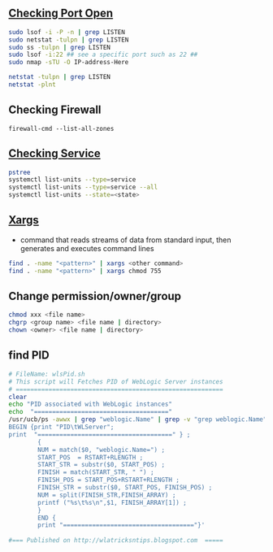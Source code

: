 ## [Checking Port Open](https://www.cyberciti.biz/faq/unix-linux-check-if-port-is-in-use-command/)

```bash
sudo lsof -i -P -n | grep LISTEN
sudo netstat -tulpn | grep LISTEN
sudo ss -tulpn | grep LISTEN
sudo lsof -i:22 ## see a specific port such as 22 ##
sudo nmap -sTU -O IP-address-Here

netstat -tulpn | grep LISTEN
netstat -plnt
```

## Checking Firewall
```
firewall-cmd --list-all-zones
```

## [Checking Service](https://devconnected.com/how-to-list-services-on-linux/)
```bash
pstree
systemctl list-units --type=service
systemctl list-units --type=service --all
systemctl list-units --state=<state>
```

## [Xargs](https://www.tecmint.com/xargs-command-examples/)

- command that reads streams of data from standard input, then generates and executes command lines
 
 ```bash
 find . -name "<pattern>" | xargs <other command>
 find . -name "<pattern>" | xargs chmod 755
 ```
 
 ## Change permission/owner/group
 
 ```bash
 chmod xxx <file name>
 chgrp <group name> <file name | directory>
 chown <owner> <file name | directory>
 ```

## find PID

```bash
# FileName: wlsPid.sh 
# This script will Fetches PID of WebLogic Server instances 
# =========================================================
clear
echo "PID associated with WebLogic instances"
echo  "====================================="
/usr/ucb/ps -awwx | grep "weblogic.Name" | grep -v "grep weblogic.Name" | nawk '
BEGIN {print "PID\tWLServer";
print  "=====================================" } ;
        {
        NUM = match($0, "weblogic.Name=") ;
        START_POS  = RSTART+RLENGTH ;
        START_STR = substr($0, START_POS) ;
        FINISH = match(START_STR, " ") ;
        FINISH_POS = START_POS+RSTART+RLENGTH ;
        FINISH_STR = substr($0, START_POS, FINISH_POS) ;
        NUM = split(FINISH_STR,FINISH_ARRAY) ;
        printf ("%s\t%s\n",$1, FINISH_ARRAY[1]) ;
        }
        END {
        print "===================================="}'
 
#=== Published on http://wlatricksntips.blogspot.com  ===== 
```

